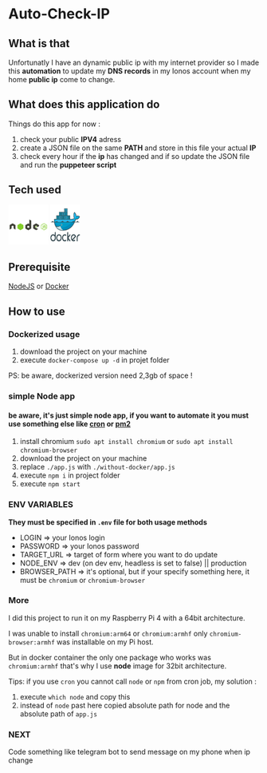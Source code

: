 # Auto-Check-IP

## What is that
Unfortunatly I have an dynamic public ip with my internet provider so I made this **automation** to update my **DNS records** in my Ionos account when my home **public ip** come to change.


## What does this application do

Things do this app for now : 

1. check your public **IPV4** adress
2. create a JSON file on the same **PATH** and
store in this file your actual **IP**
3. check every hour if the **ip** has changed and if so update the JSON file and run the **puppeteer script**



## Tech used 

<img src="https://raw.githubusercontent.com/devicons/devicon/7a4ca8aa871d6dca81691e018d31eed89cb70a76/icons/nodejs/nodejs-original-wordmark.svg" alt="drawing" width=80 height=80/>
<img src="https://raw.githubusercontent.com/devicons/devicon/7a4ca8aa871d6dca81691e018d31eed89cb70a76/icons/docker/docker-original-wordmark.svg" alt="drawing" width=60 height=80/>

## Prerequisite
[NodeJS](https://nodejs.org/en/download/) or [Docker](https://docs.docker.com/get-docker/)

## How to use 

### Dockerized usage
1. download the project on your machine
2. execute `docker-compose up -d` in projet folder

PS: be aware, dockerized version need 2,3gb of space ! 

### simple Node app
#### be aware, it's just simple node app, if you want to automate it you must use something else like [cron](https://help.ubuntu.com/community/CronHowto) or [pm2](https://pm2.keymetrics.io/)
1. install chromium `sudo apt install chromium` or `sudo apt install chromium-browser`
2. download the project on your machine
3. replace `./app.js` with `./without-docker/app.js`
4. execute `npm i` in project folder
5. execute `npm start`


### ENV VARIABLES
**They must be specified in `.env` file for both usage methods**

- LOGIN => your Ionos login
- PASSWORD => your Ionos password
- TARGET_URL => target of form where you want to do update
- NODE_ENV => dev (on dev env, headless is set to false) || production
- BROWSER_PATH => it's optional, but if your specify something here, it must be `chromium` or `chromium-browser`

### More
I did this project to run it on my Raspberry Pi 4 with a 64bit architecture.

I was unable to install `chromium:arm64` or `chromium:armhf` only `chromium-browser:armhf` was installable on my Pi host. 

But in docker container the only one package who works was `chromium:armhf` that's why I use **node** image for 32bit architecture. 

Tips: if you use `cron` you cannot call `node` or `npm` from cron job, my solution :
1. execute `which node` and copy this
2. instead of `node` past here copied absolute path for node and the absolute path of `app.js`


### NEXT 

Code something like telegram bot to send message on my phone when ip change
